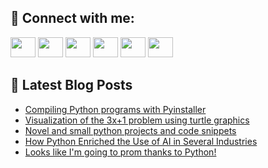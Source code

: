 ## 🔎 Connect with me:
[<img height="32" width="40" src="https://cdn.jsdelivr.net/npm/simple-icons@v5/icons/telegram.svg" />](https://t.me/bullbesh)
[<img height="32" width="40" src="https://cdn.jsdelivr.net/npm/simple-icons@v5/icons/vk.svg" />](https://vk.com/bullbesh)
[<img height="32" width="40" src="https://cdn.jsdelivr.net/npm/simple-icons@v5/icons/twitter.svg" />](https://twitter.com/bullbesh1)
[<img height="32" width="40" src="https://cdn.jsdelivr.net/npm/simple-icons@v5/icons/instagram.svg" />](https://www.instagram.com/bullbesh)
[<img height="32" width="40" src="https://cdn.jsdelivr.net/npm/simple-icons@v5/icons/reddit.svg" />](https://www.reddit.com/user/bullbesh)
[<img height="32" width="40" src="https://cdn.jsdelivr.net/npm/simple-icons@v5/icons/youtube.svg" />](https://www.youtube.com/channel/UCtfjRs6uzgq5mfm8S06WTcg)

## 📕 Latest Blog Posts
<!-- BLOG-POST-LIST:START -->
- [Compiling Python programs with Pyinstaller](https://www.reddit.com/r/Python/comments/u7pu7w/compiling_python_programs_with_pyinstaller/)
- [Visualization of the 3x+1 problem using turtle graphics](https://www.reddit.com/r/Python/comments/u7ogas/visualization_of_the_3x1_problem_using_turtle/)
- [Novel and small python projects and code snippets](https://www.reddit.com/r/Python/comments/u7ls2t/novel_and_small_python_projects_and_code_snippets/)
- [How Python Enriched the Use of AI in Several Industries](https://www.reddit.com/r/Python/comments/u7l4rv/how_python_enriched_the_use_of_ai_in_several/)
- [Looks like I&#39;m going to prom thanks to Python!](https://www.reddit.com/r/Python/comments/u7l0ce/looks_like_im_going_to_prom_thanks_to_python/)
<!-- BLOG-POST-LIST:END -->
